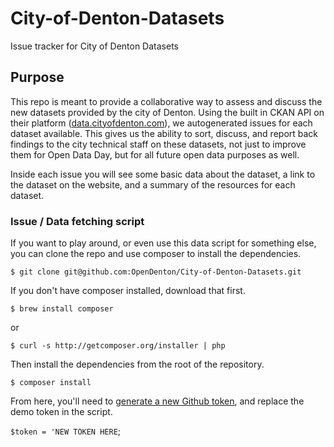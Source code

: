 # City-of-Denton-Datasets
Issue tracker for City of Denton Datasets

## Purpose
This repo is meant to provide a collaborative way to assess and discuss the new datasets provided by the city of Denton. Using the built in CKAN API on their platform ([data.cityofdenton.com](data.cityofdenton.com)), we autogenerated issues for each dataset available. This gives us the ability to sort, discuss, and report back findings to the city technical staff on these datasets, not just to improve them for Open Data Day, but for all future open data purposes as well.

Inside each issue you will see some basic data about the dataset, a link to the dataset on the website, and a summary of the resources for each dataset.

### Issue / Data fetching script
If you want to play around, or even use this data script for something else, you can clone the repo and use composer to install the dependencies.

`$ git clone git@github.com:OpenDenton/City-of-Denton-Datasets.git`

If you don't have composer installed, download that first.

`$ brew install composer`

or

`$ curl -s http://getcomposer.org/installer | php`

Then install the dependencies from the root of the repository.

```$ composer install```

From here, you'll need to [generate a new Github token](https://github.com/settings/tokens), and replace the demo token in the script.

`$token = 'NEW TOKEN HERE`;